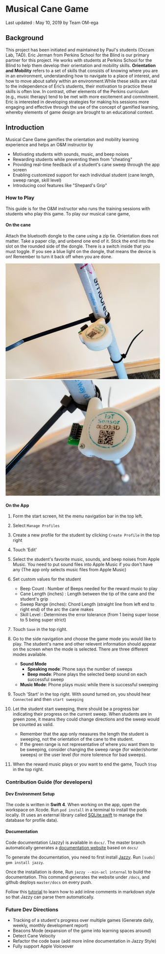 # Musical Cane Game

Last updated : May 10, 2019 by Team OM-ega

## Background

This project has been initiated and maintained by Paul's students (Occam Lab, TAD). Eric Jerman from Perkins School for the Blind is our primary partner for this project. He works with students at Perkins School for the Blind to help them develop their orientation and mobility skills.
**Orientation and Mobility** refers to a set of skills that consists of knowing where you are in an environment, understanding how to navigate to a place of interest, and how to move about safely within an environment.While these skills are vital to the independence of Eric’s students, their motivation to practice these skills is often low.  In contrast, other elements of the Perkins curriculum (e.g., music therapy) tend to be met with more excitement and commitment.  Eric is interested in developing strategies for making his sessions more engaging and effective through the use of the concept of gamified learning, whereby elements of game design are brought to an educational context.

## Introduction

Musical Cane Game gamifies the orientation and mobility learning experience and helps an O&M instructor by
- Motivating students with sounds, music, and beep noises
- Rewarding students while preventing them from "cheating"
- Providing real-time feedback of a student's cane sweep through the app screen
- Enabling customized support for each individual student (cane length, sweep range, skill level)
- Introducing cool features like "Shepard's Grip"

### How to Play

This guide is for the O&M instructor who runs the training sessions with students who play this game.
To play our musical cane game,

#### On the cane
Attach the bluetooth dongle to the cane using a zip tie. Orientation does not matter.
Take a paper clip, and unbend one end of it. Stick the end into the slot on the rounded side of the dongle. There is a switch inside that you must toggle. If you see a blue light on the dongle, that means the device is on! Remember to turn it back off when you are done.

![Dongle attached to a cane with a ziptie](https://raw.githubusercontent.com/occamLab/dongle_cane_ios_game/master/docs/img/setup1.jpg)
![Dongle attached to a cane with a ziptie](https://raw.githubusercontent.com/occamLab/dongle_cane_ios_game/master/docs/img/setup2.jpg)

#### On the App
1. Form the start screen, hit the menu navigation bar in the top left.
2. Select `Manage Profiles`
3. Create a new profile for the student by clicking `Create Profile` in the top right
4. Touch 'Edit'
5. Select the student's favorite music, sounds, and beep noises from Apple Music. 
   You need to put sound files into Apple Music if you don't have any
   (The app only selects music files from Apple Music)
4. Set custom values for the student
     - Beep Count : Number of Beeps needed for the reward music to play
     - Cane Length (inches) : Length between the tip of the cane and the student's grip
     - Sweep Range (inches): Chord Length (straight line from left end to right end) of the arc the cane makes
     - Skill Level : Determines the error tolerance (from 1 being super loose to 5 being super strict)
5. Touch `Save` in the top right.
6. Go to the side navigation and choose the game mode you would like to play. The student's name and other relevent information should appear on the screen when the mode is selected.
   There are three different modes available.
      - **Sound Mode**
          - **Speaking mode**: Phone says the number of sweeps
          - **Beep mode**: Phone plays the selected beep sound on each successful sweep
      - **Music Mode**: Phone plays music while there is successful sweeping
7. Touch 'Start' in the top right. With sound turned on, you should hear `Connected` and then `start sweeping`
8. Let the student start sweeping, there should be a progress bar indicating their progress on the current sweep. When students are in green zone, it means they could change directions and the sweep would be counted as valid. 
    - Remember that the app only measures the length the student is sweeping, not the orientation of the cane to the student.
    - If the green range is not representative of where you want them to be sweeping, consider changing the sweep range (for wider/shorter sweeps) or the user level (for more tolerence for bad sweeps).

10. When the reward music plays or you want to end the game, Touch `Stop` in the top right. 

### Contribution Guide (for developers)

#### Dev Environment Setup
The code is written in **Swift 4**.
When working on the app, open the workspace on Xcode.
Run `pod install` in a terminal to install the pods locally. 
(It uses an external library called [SQLite.swift](https://github.com/stephencelis/SQLite.swift) to manage the database for profile data).

#### Documentation
Code documentation (Jazzy) is available in `docs/`. The master branch automatically generates a [documentation website](https://occamlab.github.io/dongle_cane_ios_game/index.html) based on `docs/` 

To generate the documentation, you need to first install [Jazzy](https://github.com/realm/jazzy). 
Run `[sudo] gem install jazzy`.

Once the installation is done, 
Run `jazzy --min-acl internal` to build the documentation.
This command generates the website under `/docs`, and github deploys `master/docs` on every push.

Follow this [tutorial](https://www.appcoda.com/swift-markdown/) to learn how to add inline comments in markdown style so that Jazzy can parse them automatically.

### Future Dev Directions

- Tracking of a student's progress over multiple games (Generate daily, weekly, monthly development report)
- Beacons Mode (expansion of the game into learning spaces around)
- Detect Cane Velocity
- Refactor the code base (add more inline documentation in Jazzy Style)
- Fully support Apple Voiceover
